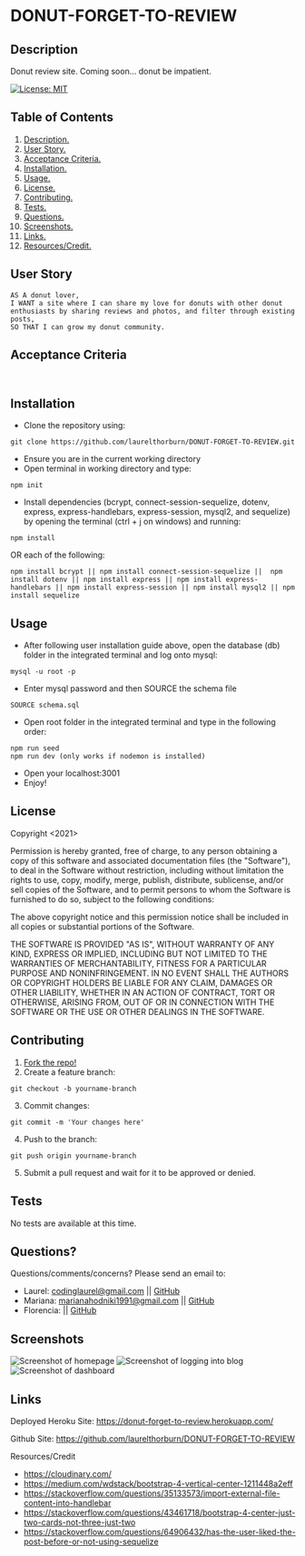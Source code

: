 # DONUT-FORGET-TO-REVIEW

<a name="descsection"></a>
## Description
Donut review site. Coming soon... donut be impatient.

[![License: MIT](https://img.shields.io/badge/License-MIT-yellow.svg)](https://opensource.org/licenses/MIT)


## Table of Contents
1. [ Description. ](#descsection)
2. [ User Story. ](#usersection)
3. [ Acceptance Criteria. ](#acceptancesection)
4. [ Installation. ](#installsection)
5. [ Usage. ](#usagesection)
6. [ License. ](#licensesection)
7. [ Contributing. ](#contribsection)
8. [ Tests. ](#testsection)
9. [ Questions. ](#questionssection)
10. [ Screenshots. ](#picsection)
11. [ Links. ](#linksection)
12. [ Resources/Credit. ](#creditsection)

<a name="usersection"></a>
## User Story
```
AS A donut lover,
I WANT a site where I can share my love for donuts with other donut enthusiasts by sharing reviews and photos, and filter through existing posts,
SO THAT I can grow my donut community.
```

<a name="acceptancesection"></a>
## Acceptance Criteria
```


```

<a name="installsection"></a>
## Installation
* Clone the repository using:
```
git clone https://github.com/laurelthorburn/DONUT-FORGET-TO-REVIEW.git
```
* Ensure you are in the current working directory
* Open terminal in working directory and type:
```
npm init
```
* Install dependencies (bcrypt, connect-session-sequelize, dotenv, express, express-handlebars, express-session, mysql2, and sequelize) by opening the terminal (ctrl + j on windows) and running:
```
npm install
```
OR each of the following:
```
npm install bcrypt || npm install connect-session-sequelize ||  npm install dotenv || npm install express || npm install express-handlebars || npm install express-session || npm install mysql2 || npm install sequelize
```

<a name="usagesection"></a>
## Usage
*  After following user installation guide above, open the database (db) folder in the integrated terminal and log onto mysql:
```
mysql -u root -p
```
* Enter mysql password and then SOURCE the schema file
```
SOURCE schema.sql
```
* Open root folder in the integrated terminal and type in the following order:
```
npm run seed
npm run dev (only works if nodemon is installed)
```
* Open your localhost:3001 
* Enjoy!

<a name="licensesection"></a>
## License
Copyright <2021>

Permission is hereby granted, free of charge, to any person obtaining a copy of this software and associated documentation files (the "Software"), to deal in the Software without restriction, including without limitation the rights to use, copy, modify, merge, publish, distribute, sublicense, and/or sell copies of the Software, and to permit persons to whom the Software is furnished to do so, subject to the following conditions:

The above copyright notice and this permission notice shall be included in all copies or substantial portions of the Software.

THE SOFTWARE IS PROVIDED "AS IS", WITHOUT WARRANTY OF ANY KIND, EXPRESS OR IMPLIED, INCLUDING BUT NOT LIMITED TO THE WARRANTIES OF MERCHANTABILITY, FITNESS FOR A PARTICULAR PURPOSE AND NONINFRINGEMENT. IN NO EVENT SHALL THE AUTHORS OR COPYRIGHT HOLDERS BE LIABLE FOR ANY CLAIM, DAMAGES OR OTHER LIABILITY, WHETHER IN AN ACTION OF CONTRACT, TORT OR OTHERWISE, ARISING FROM, OUT OF OR IN CONNECTION WITH THE SOFTWARE OR THE USE OR OTHER DEALINGS IN THE SOFTWARE.

  <a name="contribsection"></a>
## Contributing
  
1. [Fork the repo!](https://docs.github.com/en/get-started/quickstart/fork-a-repo)
2. Create a feature branch:
```
git checkout -b yourname-branch
```
3. Commit changes:
```
git commit -m 'Your changes here'
```
4. Push to the branch:
```
git push origin yourname-branch
```
5. Submit a pull request and wait for it to be approved or denied.

  <a name="testsection"></a>
## Tests
  No tests are available at this time.

  <a name="questionssection"></a>
## Questions?

  Questions/comments/concerns? Please send an email to:
  * Laurel: codinglaurel@gmail.com || [GitHub](https://github.com/laurelthorburn)
  * Mariana: marianahodniki1991@gmail.com || [GitHub](https://github.com/mhdavie)
  * Florencia: || [GitHub](https://github.com/FlorenciaB94)

  <a name="picsection"></a>
  ## Screenshots
  ![Screenshot of homepage](./public/media/screenshot2.png)
  ![Screenshot of logging into blog](./public/media/screenshot1.png)
  ![Screenshot of dashboard](./public/media/screenshot3.png)

  <a name="linksection"></a>
  ## Links
  
  Deployed Heroku Site: https://donut-forget-to-review.herokuapp.com/

  Github Site: https://github.com/laurelthorburn/DONUT-FORGET-TO-REVIEW

Resources/Credit
* https://cloudinary.com/
* https://medium.com/wdstack/bootstrap-4-vertical-center-1211448a2eff
* https://stackoverflow.com/questions/35133573/import-external-file-content-into-handlebar
* https://stackoverflow.com/questions/43461718/bootstrap-4-center-just-two-cards-not-three-just-two
* https://stackoverflow.com/questions/64906432/has-the-user-liked-the-post-before-or-not-using-sequelize
